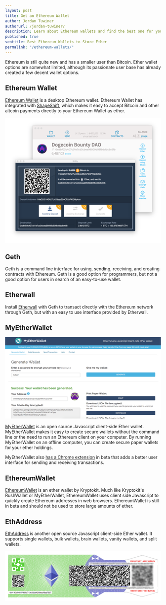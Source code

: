 ```yaml
---
layout: post
title: Get an Ethereum Wallet
author: Jordan Tuwiner
authorurl: /jordan-tuwiner/
description: Learn about Ethereum wallets and find the best one for you.  
published: true
seotitle: Best Ethereum Wallets to Store Ether
permalink: "/ethereum-wallets/"
---
```


Ethereum is still quite new and has a smaller user than Bitcoin. Ether wallet options are somewhat limited, although its passionate user base has already created a few decent wallet options. 

## Ethereum Wallet

[Ethereum Wallet](https://github.com/ethereum/mist) is a desktop Ethereum wallet. Ethereum Wallet has integrated with [ShapeShift](https://shapeshift.io/), which makes it easy to accept Bitcoin and other altcoin payments directly to your Ethereum Wallet as ether. 

![best ethereum wallet](/images/ethereum/ewss.png)

## Geth

Geth is a command line interface for using, sending, receiving, and creating contracts with Ethereum. Geth is a good option for programmers, but not a good option for users in search of an easy-to-use wallet. 

## Etherwall

Install [Etherwall](http://www.etherwall.com/) with Geth to transact directly with the Ethereum network through Geth, but with an easy to use interface provided by Etherwall. 

## MyEtherWallet

![myetherwallet](/images/ethereum/myetherwallet.png)

[MyEtherWallet](https://www.myetherwallet.com/) is an open source Javascript client-side Ether wallet. MyEtherWallet makes it easy to create secure wallets without the command line or the need to run an Ethereum client on your computer. By running MyEtherWallet on an offline computer, you can create secure paper wallets for your ether holdings. 

MyEtherWallet also [has a Chrome extension](https://chrome.google.com/webstore/detail/myetherwallet-cx/nlbmnnijcnlegkjjpcfjclmcfggfefdm/) in beta that adds a better user interface for sending and receiving transactions. 

## EthereumWallet

[EthereumWallet](https://ethereumwallet.com/) is an ether wallet by Kryptokit. Much like Kryptokit's RushWallet or MyEtherWallet, EthereumWallet uses client side Javascript to quickly create Ethereum addresses in web browsers. EthereumWallet is still in beta and should not be used to store large amounts of ether. 

## EthAddress

[EthAddress](https://ryepdx.github.io/ethaddress.org/) is another open source Javascript client-side Ether wallet. It supports single wallets, bulk wallets, brain wallets, vanity wallets, and split wallets. 

![myetherwallet](/images/ethereum/eadd.png)